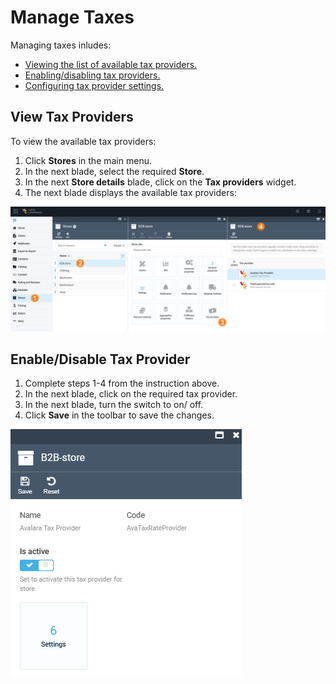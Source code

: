 # Manage Taxes

Managing taxes inludes:

* [Viewing the list of available tax providers.](managing-taxes.md#view-tax-providers)
* [Enabling/disabling tax providers.](managing-taxes.md#enabledisable-tax-provider)
* [Configuring tax provider settings.](settings.md)

## View Tax Providers

To view the available tax providers:

1. Click **Stores** in the main menu.
1. In the next blade, select the required **Store**.
1. In the next **Store details** blade, click on the **Tax providers** widget.
1. The next blade displays the available tax providers:

![View tax providers](media/view-tax-providers.png)

## Enable/Disable Tax Provider

1. Complete steps 1-4 from the instruction above.
1. In the next blade, click on the required tax provider.
1. In the next blade, turn the switch to on/ off.
1. Click **Save** in the toolbar to save the changes.

![Enable tax provider](media/enable-tax-provider.png)

